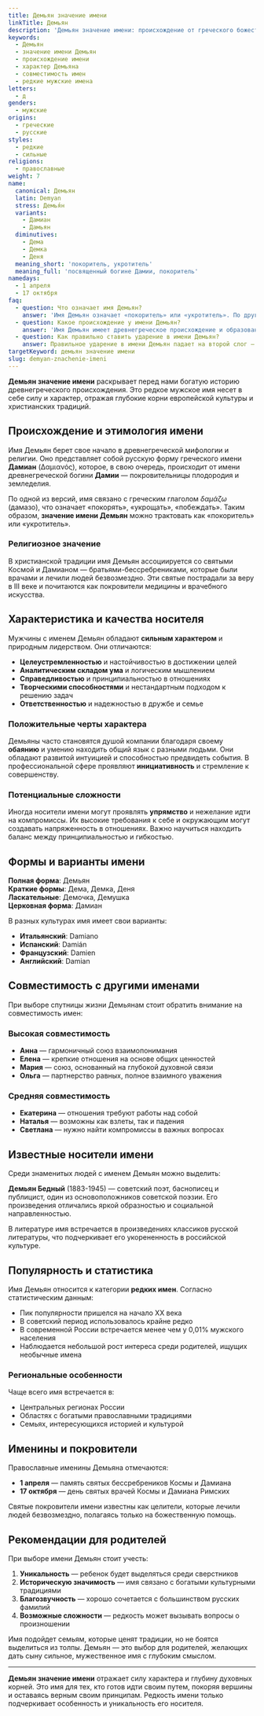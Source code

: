 ```yaml
---
title: Демьян значение имени
linkTitle: Демьян
description: 'Демьян значение имени: происхождение от греческого божества, характер и судьба носителя. Узнайте все о редком мужском имени Демьян.'
keywords:
  - Демьян
  - значение имени Демьян
  - происхождение имени
  - характер Демьяна
  - совместимость имен
  - редкие мужские имена
letters:
  - д
genders:
  - мужские
origins:
  - греческие
  - русские
styles:
  - редкие
  - сильные
religions:
  - православные
weight: 7
name:
  canonical: Демьян
  latin: Demyan
  stress: Демья́н
  variants:
    - Дамиан
    - Дамьян
  diminutives:
    - Дема
    - Демка
    - Деня
  meaning_short: 'покоритель, укротитель'
  meaning_full: 'посвященный богине Дамии, покоритель'
namedays:
  - 1 апреля
  - 17 октября
faq:
  - question: Что означает имя Демьян?
    answer: 'Имя Демьян означает «покоритель» или «укротитель». По другой версии — «посвященный богине Дамии», древнегреческой богине плодородия.'
  - question: Какое происхождение у имени Демьян?
    answer: 'Имя Демьян имеет древнегреческое происхождение и образовано от имени Дамиан, которое связано с культом богини Дамии.'
  - question: Как правильно ставить ударение в имени Демьян?
    answer: Правильное ударение в имени Демьян падает на второй слог — Демья́н.
targetKeyword: демьян значение имени
slug: demyan-znachenie-imeni
---
```


**Демьян значение имени** раскрывает перед нами богатую историю древнегреческого происхождения. Это редкое мужское имя несет в себе силу и характер, отражая глубокие корни европейской культуры и христианских традиций.

## Происхождение и этимология имени

Имя Демьян берет свое начало в древнегреческой мифологии и религии. Оно представляет собой русскую форму греческого имени **Дамиан** (Δαμιανός), которое, в свою очередь, происходит от имени древнегреческой богини **Дамии** — покровительницы плодородия и земледелия.

По одной из версий, имя связано с греческим глаголом _δαμάζω_ (дамазо), что означает «покорять», «укрощать», «побеждать». Таким образом, **значение имени Демьян** можно трактовать как «покоритель» или «укротитель».

### Религиозное значение

В христианской традиции имя Демьян ассоциируется со святыми Космой и Дамианом — братьями-бессребрениками, которые были врачами и лечили людей безвозмездно. Эти святые пострадали за веру в III веке и почитаются как покровители медицины и врачебного искусства.

## Характеристика и качества носителя

Мужчины с именем Демьян обладают **сильным характером** и природным лидерством. Они отличаются:

- **Целеустремленностью** и настойчивостью в достижении целей
- **Аналитическим складом ума** и логическим мышлением
- **Справедливостью** и принципиальностью в отношениях
- **Творческими способностями** и нестандартным подходом к решению задач
- **Ответственностью** и надежностью в дружбе и семье

### Положительные черты характера

Демьяны часто становятся душой компании благодаря своему **обаянию** и умению находить общий язык с разными людьми. Они обладают развитой интуицией и способностью предвидеть события. В профессиональной сфере проявляют **инициативность** и стремление к совершенству.

### Потенциальные сложности

Иногда носители имени могут проявлять **упрямство** и нежелание идти на компромиссы. Их высокие требования к себе и окружающим могут создавать напряженность в отношениях. Важно научиться находить баланс между принципиальностью и гибкостью.

## Формы и варианты имени

**Полная форма**: Демьян  
**Краткие формы**: Дема, Демка, Деня  
**Ласкательные**: Демочка, Демушка  
**Церковная форма**: Дамиан

В разных культурах имя имеет свои варианты:

- **Итальянский**: Damiano
- **Испанский**: Damián
- **Французский**: Damien
- **Английский**: Damian

## Совместимость с другими именами

При выборе спутницы жизни Демьянам стоит обратить внимание на совместимость имен:

### Высокая совместимость

- **Анна** — гармоничный союз взаимопонимания
- **Елена** — крепкие отношения на основе общих ценностей
- **Мария** — союз, основанный на глубокой духовной связи
- **Ольга** — партнерство равных, полное взаимного уважения

### Средняя совместимость

- **Екатерина** — отношения требуют работы над собой
- **Наталья** — возможны как взлеты, так и падения
- **Светлана** — нужно найти компромиссы в важных вопросах

## Известные носители имени

Среди знаменитых людей с именем Демьян можно выделить:

**Демьян Бедный** (1883-1945) — советский поэт, баснописец и публицист, один из основоположников советской поэзии. Его произведения отличались яркой образностью и социальной направленностью.

В литературе имя встречается в произведениях классиков русской литературы, что подчеркивает его укорененность в российской культуре.

## Популярность и статистика

Имя Демьян относится к категории **редких имен**. Согласно статистическим данным:

- Пик популярности пришелся на начало XX века
- В советский период использовалось крайне редко
- В современной России встречается менее чем у 0,01% мужского населения
- Наблюдается небольшой рост интереса среди родителей, ищущих необычные имена

### Региональные особенности

Чаще всего имя встречается в:

- Центральных регионах России
- Областях с богатыми православными традициями
- Семьях, интересующихся историей и культурой

## Именины и покровители

Православные именины Демьяна отмечаются:

- **1 апреля** — память святых бессребреников Космы и Дамиана
- **17 октября** — день святых врачей Космы и Дамиана Римских

Святые покровители имени известны как целители, которые лечили людей безвозмездно, полагаясь только на божественную помощь.

## Рекомендации для родителей

При выборе имени Демьян стоит учесть:

1. **Уникальность** — ребенок будет выделяться среди сверстников
2. **Историческую значимость** — имя связано с богатыми культурными традициями
3. **Благозвучность** — хорошо сочетается с большинством русских фамилий
4. **Возможные сложности** — редкость может вызывать вопросы о произношении

Имя подойдет семьям, которые ценят традиции, но не боятся выделиться из толпы. Демьян — это выбор для родителей, желающих дать сыну сильное, мужественное имя с глубоким смыслом.

---

**Демьян значение имени** отражает силу характера и глубину духовных корней. Это имя для тех, кто готов идти своим путем, покоряя вершины и оставаясь верным своим принципам. Редкость имени только подчеркивает особенность и уникальность его носителя.

